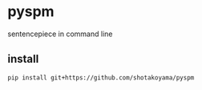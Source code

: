 # pyspm

sentencepiece in command line

## install

```
pip install git+https://github.com/shotakoyama/pyspm
```

